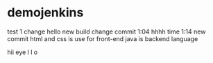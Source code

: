 # demojenkins   
test 1 change hello
new build
change commit
1:04
hhhh
time 1:14
new commit
html and css is use for front-end 
java is backend language

hii 
eye
l
l
o
